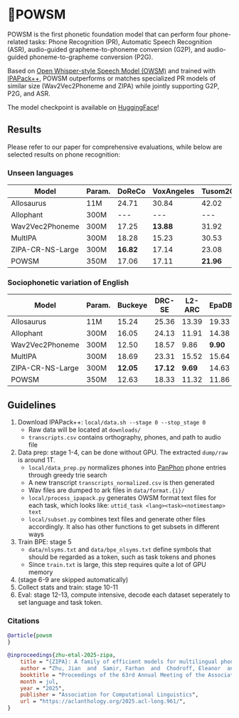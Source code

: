 # 🐁POWSM

POWSM is the first phonetic foundation model that can perform four phone-related tasks:
Phone Recognition (PR), Automatic Speech Recognition (ASR), audio-guided grapheme-to-phoneme conversion (G2P), and audio-guided phoneme-to-grapheme
conversion (P2G).

Based on [Open Whisper-style Speech Model (OWSM)](https://www.wavlab.org/activities/2024/owsm/) and trained with [IPAPack++](https://huggingface.co/anyspeech), POWSM outperforms or matches specialized PR models of similar size (Wav2Vec2Phoneme and ZIPA) while jointly supporting G2P, P2G, and ASR.

The model checkpoint is available on [HuggingFace](https://huggingface.co/espnet/powsm)!


## Results

Please refer to our paper for comprehensive evaluations, while below are selected results on phone recognition:

### Unseen languages

| Model             | Param. | DoReCo  | VoxAngeles | Tusom2021 | Avg.  |
|------------------|--------|---------|------------|-----------|-------|
| Allosaurus       | 11M    | 24.71   | 30.84      | 42.02     | 32.52 |
| Allophant        | 300M   | ---     | ---        | ---       | ---   |
| Wav2Vec2Phoneme  | 300M   | 17.25   | **13.88**  | 31.92     | 21.02 |
| MultIPA          | 300M   | 18.28   | 15.23      | 30.53     | 21.35 |
| ZIPA-CR-NS-Large | 300M   | **16.82** | 17.14    | 23.08     | 19.01 |
| POWSM            | 350M   | 17.06   | 17.11      | **21.96** | **18.71** |

### Sociophonetic variation of English

| Model             | Param. | Buckeye | DRC-SE | L2-ARC | EpaDB  | SO762  | Avg.  |
|------------------|--------|--------|--------|--------|--------|--------|-------|
| Allosaurus       | 11M    | 15.24  | 25.36  | 13.39  | 19.33  | 21.61  | 18.99 |
| Allophant        | 300M   | 16.05  | 24.13  | 11.91  | 14.38  | 18.28  | 16.95 |
| Wav2Vec2Phoneme  | 300M   | 12.50  | 18.57  | 9.86   | **9.90** | **13.60** | **12.89** |
| MultIPA          | 300M   | 18.69  | 23.31  | 15.52  | 15.64  | 21.34  | 18.90 |
| ZIPA-CR-NS-Large | 300M   | **12.05**  | **17.12** | **9.69** | 14.63 | 18.20 | 14.34 |
| POWSM            | 350M   | 12.63  | 18.33  | 11.32  | 11.86  | 17.84  | 14.40 |


## Guidelines
1. Download IPAPack++: `local/data.sh --stage 0 --stop_stage 0`
    - Raw data will be located at `downloads/`
    - `transcripts.csv` contains orthography, phones, and path to audio file
2. Data prep: stage 1-4, can be done without GPU. The extracted `dump/raw` is around 1T.
    - `local/data_prep.py` normalizes phones into [PanPhon](https://github.com/dmort27/panphon) phone entries through greedy trie search
    - A new transcript `transcripts_normalized.csv` is then generated
    - Wav files are dumped to ark files in `data/format.{i}/`
    - `local/process_ipapack.py` generates OWSM format text files for each task, which looks like: `uttid_task <lang><task><notimestamp> text`
    - `local/subset.py` combines text files and generate other files accordingly. It also has other functions to get subsets in different ways
3. Train BPE: stage 5
    - `data/nlsyms.txt` and `data/bpe_nlsyms.txt` define symbols that should be regarded as a token, such as task tokens and phones
    - Since `train.txt` is large, this step requires quite a lot of GPU memory
4. (stage 6-9 are skipped automatically)
5. Collect stats and train: stage 10-11
6. Eval: stage 12-13, compute intensive, decode each dataset seperately to set language and task token.


### Citations

```BibTex
@article{powsm
}

@inproceedings{zhu-etal-2025-zipa,
    title = "{ZIPA}: A family of efficient models for multilingual phone recognition",
    author = "Zhu, Jian  and  Samir, Farhan  and  Chodroff, Eleanor  and  Mortensen, David R.",
    booktitle = "Proceedings of the 63rd Annual Meeting of the Association for Computational Linguistics (Volume 1: Long Papers)",
    month = jul,
    year = "2025",
    publisher = "Association for Computational Linguistics",
    url = "https://aclanthology.org/2025.acl-long.961/",
}
```
